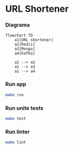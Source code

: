 # URL Shortener

### Diagrama
```mermaid
flowchart TD
    a1[URL shortener]
    a2[Redis]
    a3[Mongo]
    a4[Kafka]

    a1 --> a2
    a1 --> a3
    a1 --> a4
```


### Run app

```sh
make run
```

### Run unite tests

```sh
make test
```

### Run linter

```sh
make lint
```
